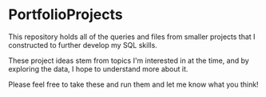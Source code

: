 # PortfolioProjects
This repository holds all of the queries and files from smaller projects that I constructed to further develop my SQL skills.

These project ideas stem from topics I'm interested in at the time, and by exploring the data, I hope to understand more about it.

Please feel free to take these and run them and let me know what you think!
